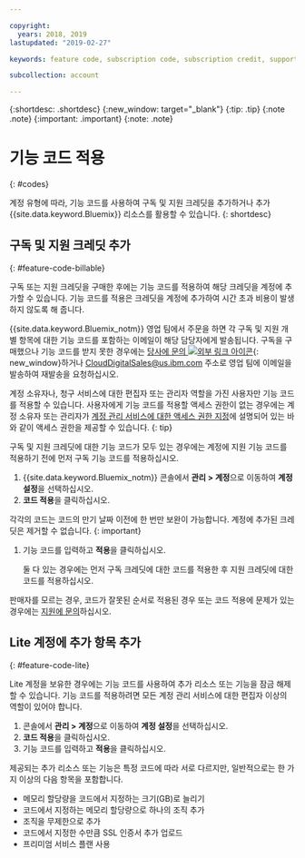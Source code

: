 ```yaml
---

copyright:
  years: 2018, 2019
lastupdated: "2019-02-27"

keywords: feature code, subscription code, subscription credit, support credit

subcollection: account

---
```


{:shortdesc: .shortdesc}
{:new_window: target="_blank"}
{:tip: .tip}
{:note .note}
{:important: .important}
{:note: .note}


# 기능 코드 적용
{: #codes}

계정 유형에 따라, 기능 코드를 사용하여 구독 및 지원 크레딧을 추가하거나 추가 {{site.data.keyword.Bluemix}} 리소스를 활용할 수 있습니다.
{: shortdesc}


## 구독 및 지원 크레딧 추가
{: #feature-code-billable}

구독 또는 지원 크레딧을 구매한 후에는 기능 코드를 적용하여 해당 크레딧을 계정에 추가할 수 있습니다. 기능 코드를 적용은 크레딧을 계정에 추가하여 시간 초과 비용이 발생하지 않도록 해 줍니다. 

{{site.data.keyword.Bluemix_notm}} 영업 팀에서 주문을 하면 각 구독 및 지원 개별 항목에 대한 기능 코드를 포함하는 이메일이 해당 담당자에게 발송됩니다. 구독을 구매했으나 기능 코드를 받지 못한 경우에는 [당사에 문의 ![외부 링크 아이콘](../icons/launch-glyph.svg "외부 링크 아이콘")](https://www.ibm.com/cloud-computing/bluemix/contact-us){: new_window}하거나 CloudDigitalSales@us.ibm.com 주소로 영업 팀에 이메일을 발송하여 재발송을 요청하십시오. 

계정 소유자나, 청구 서비스에 대한 편집자 또는 관리자 역할을 가진 사용자만 기능 코드를 적용할 수 있습니다. 사용자에게 기능 코드를 적용할 액세스 권한이 없는 경우에는 계정 소유자 또는 관리자가 [계정 관리 서비스에 대한 액세스 권한 지정](/docs/iam?topic=iam-account-services)에 설명되어 있는 바와 같이 액세스 권한을 제공할 수 있습니다.
{: tip}

구독 및 지원 크레딧에 대한 기능 코드가 모두 있는 경우에는 계정에 지원 기능 코드를 적용하기 전에 먼저 구독 기능 코드를 적용하십시오. 

1. {{site.data.keyword.Bluemix_notm}} 콘솔에서 **관리 > 계정**으로 이동하여 **계정 설정**을 선택하십시오.
1. **코드 적용**을 클릭하십시오.

  각각의 코드는 코드의 만기 날짜 이전에 한 번만 보완이 가능합니다. 계정에 추가된 크레딧은 제거할 수 없습니다.
  {: important}

1. 기능 코드를 입력하고 **적용**을 클릭하십시오. 

   둘 다 있는 경우에는 먼저 구독 크레딧에 대한 코드를 적용한 후 지원 크레딧에 대한 코드를 적용하십시오. 

판매자를 모르는 경우, 코드가 잘못된 순서로 적용된 경우 또는 코드 적용에 문제가 있는 경우에는 [지원에 문의](/docs/get-support?topic=get-support-getting-customer-support)하십시오. 

## Lite 계정에 추가 항목 추가
{: #feature-code-lite}

Lite 계정을 보유한 경우에는 기능 코드를 사용하여 추가 리소스 또는 기능을 잠금 해제할 수 있습니다. 기능 코드를 적용하려면 모든 계정 관리 서비스에 대한 편집자 이상의 역할이 있어야 합니다.   

1. 콘솔에서 **관리 > 계정**으로 이동하여 **계정 설정**을 선택하십시오.
1. **코드 적용**을 클릭하십시오.
1. 기능 코드를 입력하고 **적용**을 클릭하십시오. 

제공되는 추가 리소스 또는 기능은 특정 코드에 따라 서로 다르지만, 일반적으로는 한 가지 이상의 다음 항목을 포함합니다.

  * 메모리 할당량을 코드에서 지정하는 크기(GB)로 늘리기
  * 코드에서 지정하는 메모리 할당량으로 하나의 조직 추가
  * 조직을 무제한으로 추가
  * 코드에서 지정한 수만큼 SSL 인증서 추가 업로드
  * 프리미엄 서비스 플랜 사용
